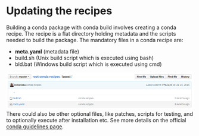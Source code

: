 # Updating the recipes
Building a conda package with conda build involves creating a conda recipe. The recipe is a flat directory holding metadata and the scripts needed to build the package.
The mandatory files in a conda recipe are:
* **meta.yaml** (metadata file)
* build.sh (Unix build script which is executed using bash)
* bld.bat (Windows build script which is executed using cmd)

![test 1 2 3 ](gitbook1.png)
There could also be other optional files, like patches, scripts for testing, and to optionally execute after installation etc. See more details on the official [conda guidelines page](http://conda.pydata.org/).

